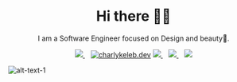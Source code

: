 <h1 align='center'>Hi there 👋🏾</h1>

<p align='center'>I am a Software Engineer focused on Design and beauty💙. </p>

<p align='center'>
<a href="https://twitter.com/MrBhai_Atheist">
  <img src="https://img.shields.io/badge/twitter-%231DA1F2.svg?&style=for-the-badge&logo=twitter&logoColor=white" />
</a>&nbsp;&nbsp;
<a href="https://instagram.com/MrBhai" target="blank">
  <img src="https://img.shields.io/badge/Instagram%20-%23E4405F.svg?&style=for-the-badge&logo=Instagram&logoColor=white" alt="charlykeleb.dev"/></a> 
<a href="mailto:nowos2050@gmail.com">
  <img src="https://img.shields.io/badge/email me-%23D14836.svg?&style=for-the-badge&logo=gmail&logoColor=white" />
</a>&nbsp;&nbsp;
<a href="http://wa.me/+256772769734?text=Hello MrBhai">
  <img src="https://img.shields.io/badge/whatsapp-%34B7F1.svg?&style=for-the-badge&logo=whatsapp&logoColor=white" />
</a>&nbsp;&nbsp;
<img src="https://gpvc.arturio.dev/Charles042" />
</p>

![alt-text-1](https://github-readme-stats.vercel.app/api?username=MrChota&&show_icons=true&title_color=ffffff&icon_color=bb2acf&text_color=daf7dc&bg_color=191919)

<!-- [![Top Langs](https://github-readme-stats.vercel.app/api/top-langs/?username=MrChota&layout=compact)](https://github.com/anuraghazra/github-readme-stats)-->
<!--[![Top Langs](https://github-readme-stats.vercel.app/api/top-langs/?username=MrChota&langs_count=8)](https://github.com/anuraghazra/github-readme-stats)-->
<!-- <img src="https://github-readme-stats.vercel.app/api?username=MrChota&&show_icons=true&title_color=ffffff&icon_color=bb2acf&text_color=daf7dc&bg_color=191919"> -->
